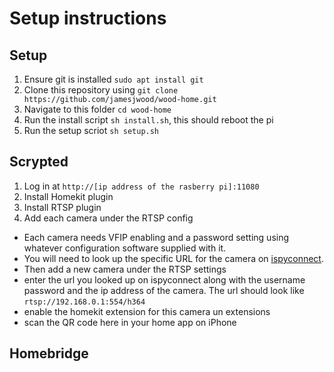 # Setup instructions

## Setup
1. Ensure git is installed `sudo apt install git`
1. Clone this repository using `git clone https://github.com/jamesjwood/wood-home.git`
1. Navigate to this folder `cd wood-home`
1. Run the install script `sh install.sh`, this should reboot the pi
1. Run the setup scriot `sh setup.sh`

## Scrypted
1. Log in at `http://[ip address of the rasberry pi]:11080`
1. Install Homekit plugin
1. Install RTSP plugin
1. Add each camera under the RTSP config
- Each camera needs VFIP enabling and a password setting using whatever configuration software supplied with it.
- You will need to look up the specific URL for the camera on [ispyconnect](https://www.ispyconnect.com "ispyconnect").
- Then add a new camera under the RTSP settings
- enter the url you looked up on ispyconnect along with the username password and the ip address of the camera. The url should look like `rtsp://192.168.0.1:554/h364`
- enable the homekit extension for this camera un extensions
- scan the QR code here in your home app on iPhone

## Homebridge